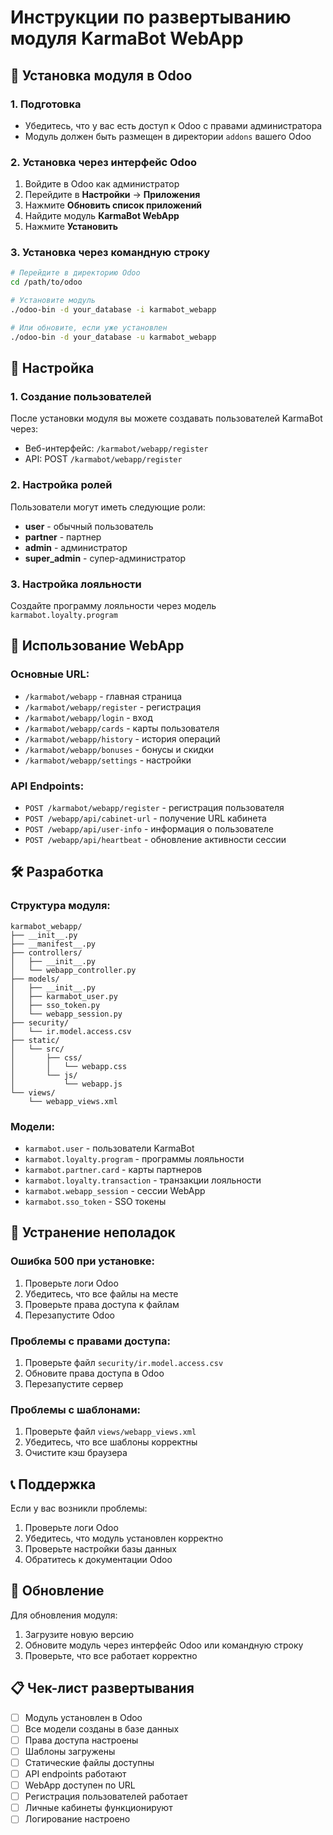 # Инструкции по развертыванию модуля KarmaBot WebApp

## 🚀 Установка модуля в Odoo

### 1. Подготовка
- Убедитесь, что у вас есть доступ к Odoo с правами администратора
- Модуль должен быть размещен в директории `addons` вашего Odoo

### 2. Установка через интерфейс Odoo
1. Войдите в Odoo как администратор
2. Перейдите в **Настройки** → **Приложения**
3. Нажмите **Обновить список приложений**
4. Найдите модуль **KarmaBot WebApp**
5. Нажмите **Установить**

### 3. Установка через командную строку
```bash
# Перейдите в директорию Odoo
cd /path/to/odoo

# Установите модуль
./odoo-bin -d your_database -i karmabot_webapp

# Или обновите, если уже установлен
./odoo-bin -d your_database -u karmabot_webapp
```

## 🔧 Настройка

### 1. Создание пользователей
После установки модуля вы можете создавать пользователей KarmaBot через:
- Веб-интерфейс: `/karmabot/webapp/register`
- API: POST `/karmabot/webapp/register`

### 2. Настройка ролей
Пользователи могут иметь следующие роли:
- **user** - обычный пользователь
- **partner** - партнер
- **admin** - администратор
- **super_admin** - супер-администратор

### 3. Настройка лояльности
Создайте программу лояльности через модель `karmabot.loyalty.program`

## 📱 Использование WebApp

### Основные URL:
- `/karmabot/webapp` - главная страница
- `/karmabot/webapp/register` - регистрация
- `/karmabot/webapp/login` - вход
- `/karmabot/webapp/cards` - карты пользователя
- `/karmabot/webapp/history` - история операций
- `/karmabot/webapp/bonuses` - бонусы и скидки
- `/karmabot/webapp/settings` - настройки

### API Endpoints:
- `POST /karmabot/webapp/register` - регистрация пользователя
- `POST /webapp/api/cabinet-url` - получение URL кабинета
- `POST /webapp/api/user-info` - информация о пользователе
- `POST /webapp/api/heartbeat` - обновление активности сессии

## 🛠️ Разработка

### Структура модуля:
```
karmabot_webapp/
├── __init__.py
├── __manifest__.py
├── controllers/
│   ├── __init__.py
│   └── webapp_controller.py
├── models/
│   ├── __init__.py
│   ├── karmabot_user.py
│   ├── sso_token.py
│   └── webapp_session.py
├── security/
│   └── ir.model.access.csv
├── static/
│   └── src/
│       ├── css/
│       │   └── webapp.css
│       └── js/
│           └── webapp.js
└── views/
    └── webapp_views.xml
```

### Модели:
- `karmabot.user` - пользователи KarmaBot
- `karmabot.loyalty.program` - программы лояльности
- `karmabot.partner.card` - карты партнеров
- `karmabot.loyalty.transaction` - транзакции лояльности
- `karmabot.webapp_session` - сессии WebApp
- `karmabot.sso_token` - SSO токены

## 🐛 Устранение неполадок

### Ошибка 500 при установке:
1. Проверьте логи Odoo
2. Убедитесь, что все файлы на месте
3. Проверьте права доступа к файлам
4. Перезапустите Odoo

### Проблемы с правами доступа:
1. Проверьте файл `security/ir.model.access.csv`
2. Обновите права доступа в Odoo
3. Перезапустите сервер

### Проблемы с шаблонами:
1. Проверьте файл `views/webapp_views.xml`
2. Убедитесь, что все шаблоны корректны
3. Очистите кэш браузера

## 📞 Поддержка

Если у вас возникли проблемы:
1. Проверьте логи Odoo
2. Убедитесь, что модуль установлен корректно
3. Проверьте настройки базы данных
4. Обратитесь к документации Odoo

## 🔄 Обновление

Для обновления модуля:
1. Загрузите новую версию
2. Обновите модуль через интерфейс Odoo или командную строку
3. Проверьте, что все работает корректно

## 📋 Чек-лист развертывания

- [ ] Модуль установлен в Odoo
- [ ] Все модели созданы в базе данных
- [ ] Права доступа настроены
- [ ] Шаблоны загружены
- [ ] Статические файлы доступны
- [ ] API endpoints работают
- [ ] WebApp доступен по URL
- [ ] Регистрация пользователей работает
- [ ] Личные кабинеты функционируют
- [ ] Логирование настроено
